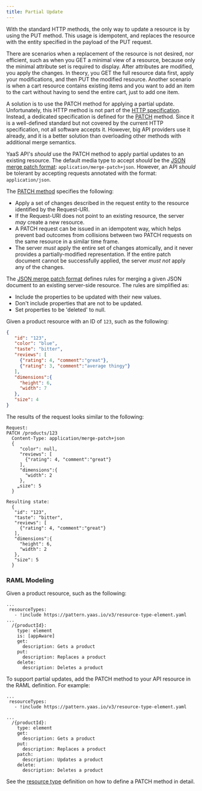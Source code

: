```yaml
---
title: Partial Update
---
```


With the standard HTTP methods, the only way to update a resource is by using the PUT method. This usage is idempotent, and replaces the resource with the entity specified in the payload of the PUT request.

There are scenarios when a replacement of the resource is not desired, nor efficient, such as when you GET a minimal view of a resource, because only the minimal attribute set is required to display. After attributes are modified, you apply the changes. In theory, you GET the full resource data first, apply your modifications, and then PUT the modified resource. Another scenario is when a cart resource contains existing items and you want to add an item to the cart without having to send the entire cart, just to add one item.

A solution is to use the PATCH method for applying a partial update. Unfortunately, this HTTP method is not part of the [HTTP specification](https://tools.ietf.org/html/rfc7231). Instead, a dedicated specification is defined for the [PATCH](http://tools.ietf.org/html/rfc5789) method. Since it is a well-defined standard but not covered by the current HTTP specification, not all software accepts it. However, big API providers use it already, and it is a better solution than overloading other methods with additional merge semantics.

YaaS API's *should* use the PATCH method to apply partial updates to an existing resource. The default media type to accept *should* be the [JSON merge patch format](https://tools.ietf.org/html/rfc7386): `application/merge-patch+json`. However, an API *should* be tolerant by accepting requests annotated with the format: `application/json`.  

The [PATCH method](http://tools.ietf.org/html/rfc5789) specifies the following:
- Apply a set of changes described in the request entity to the resource identified by the Request-URI.
- If the Request-URI does not point to an existing resource, the server *may* create a new resource.
- A PATCH request can be issued in an idempotent way, which helps prevent bad outcomes from collisions between two PATCH requests on the same resource in a similar time frame.
- The server *must* apply the entire set of changes atomically, and it never provides a partially-modified representation. If the entire patch document cannot be successfully applied, the server *must not* apply any of the changes.

The [JSON merge patch format](https://tools.ietf.org/html/rfc7386) defines rules for merging a given JSON document to an existing server-side resource. The rules are simplified as:
- Include the properties to be updated with their new values.
- Don't include properties that are not to be updated.
- Set properties to be 'deleted' to null.

Given a product resource with an ID of `123`, such as the following:

``` json
{
   "id": "123",
   "color": "blue",
   "taste": "bitter",
   "reviews": [
     {"rating": 4, "comment":"great"},
     {"rating": 3, "comment":"average thingy"}
   ],
   "dimensions":{
     "height": 6,
     "width": 7
   },
   "size": 4
}
```

The results of the request looks similar to the following:

``` no-highlight
Request:
PATCH /products/123
  Content-Type: application/merge-patch+json
  {
     "color": null,
     "reviews": [
       {"rating": 4, "comment":"great"}
     ],
     "dimensions":{
       "width": 2
     },
    „size": 5
  }

Resulting state:
  {
   "id": "123",
   "taste": "bitter",
   "reviews": [
     {"rating": 4, "comment":"great"}
   ],
   "dimensions":{
     "height": 6,
     "width": 2
   },
   "size": 5
  }
```

### RAML Modeling
Given a product resource, such as the following:

``` no-highlight
...
 resourceTypes:
   - !include https://pattern.yaas.io/v3/resource-type-element.yaml
...
  /{productId}:
    type: element
    is: [appAware]
    get:
      description: Gets a product
    put:
      description: Replaces a product
    delete:
      description: Deletes a product
```

To support partial updates, add the PATCH method to your API resource in the RAML definition. For example:

``` no-highlight
...
 resourceTypes:
   - !include https://pattern.yaas.io/v3/resource-type-element.yaml

...
  /{productId}:
    type: element
    get:
      description: Gets a product
    put:
      description: Replaces a product
    patch:
      description: Updates a product
    delete:
      description: Deletes a product
```

See the [resource type](https://pattern.yaas.io/v3/resource-type-element.yaml) definition on how to define a PATCH method in detail.
